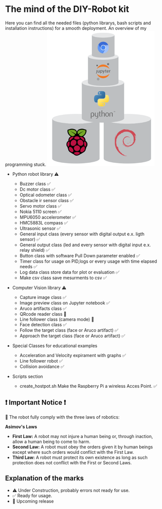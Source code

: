 # The mind of the DIY-Robot kit

Here you can find all the needed files (python librarys, bash scripts and installation instructions) for a smooth deployment.
An overview of my programming stuck.
![prog stuck](../assets/images/prog_stuck.png)


* Python robot library :warning:
  * Buzzer class :white_check_mark:
  * Dc motor class :white_check_mark:
  * Optical odometer class :white_check_mark:
  * Obstacle ir sensor  class :white_check_mark:
  * Servo motor class :white_check_mark: 
  * Nokia 5110 screen :white_check_mark:
  * MPU6050 accelerometer :white_check_mark: 
  * HMC5883L compass :white_check_mark:
  * Ultrasonic sensor :white_check_mark:
  * General input class (every sensor with digital output e.x. ligth sensor) :white_check_mark:
  * General output class (led and every sensor with digital input e.x. relay shield) :white_check_mark:
  * Button class with software Pull Down parameter enabled :white_check_mark:
  * Timer class for usage on PID,logs or every usage with time elapsed needs :white_check_mark:
  * Log data class store data for plot or evaluation :white_check_mark:
  * Make csv class save mesurments to csv :white_check_mark:

* Computer Vision library :warning:
  * Capture image class :white_check_mark:
  * Image preview class on Jupyter notebook :white_check_mark:
  * Aruco artifacts class :white_check_mark:
  * QRcode reader class  :construction:
  * Line follower class (camera mode) :construction:
  * Face detection class  :white_check_mark:
  * Follow the target class (face or Aruco artifact) :white_check_mark:
  * Approach the target class (face or Aruco artifact) :white_check_mark:
 
* Special Classes for educational examples
  * Acceleration and Velocity expirament with graphs :white_check_mark:
  * Line follower robot :white_check_mark:
  * Collision avoidance :white_check_mark:

* Scripts section
  * create_hostpot.sh Make the Raspberry Pi a wireless Acces Point. :white_check_mark: 
## :exclamation: **Important Notice** :exclamation:
:cop: The robot fully comply with the three laws of robotics:

**Asimov's Laws**

  * **First Law:** A robot may not injure a human being or, through inaction, allow a human being to come to harm.
  * **Second Law:** A robot must obey the orders given it by human beings except where such orders would conflict with the First Law.
  * **Third Law:** A robot must protect its own existence as long as such protection does not conflict with the First or Second Laws.

## Explanation of the marks
* :warning: Under Construction, probably errors not ready for use.
* :white_check_mark: Ready for usage.
* :construction: Upcoming release
